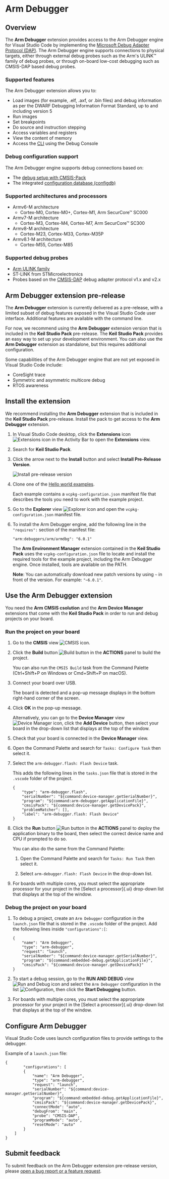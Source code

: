 # Arm Debugger

## Overview

The **Arm Debugger** extension provides access to the Arm Debugger engine for Visual Studio Code by implementing the [Microsoft Debug Adapter Protocol (DAP)](https://microsoft.github.io/debug-adapter-protocol//). The Arm Debugger engine supports connections to physical targets, either through external debug probes such as the Arm's ULINK™ family of debug probes, or through on-board low-cost debugging such as CMSIS-DAP based debug probes.

### Supported features

The Arm Debugger extension allows you to:

- Load images (for example, .elf, .axf, or .bin files) and debug information as per the DWARF Debugging Information Format Standard, up to and including version 5
- Run images
- Set breakpoints
- Do source and instruction stepping
- Access variables and registers
- View the content of memory
- Access the [CLI](https://developer.arm.com/documentation/101471/2023-0/Arm-Debugger-commands) using the Debug Console

### Debug configuration support

The Arm Debugger engine supports debug connections based on:

- The [debug setup with CMSIS-Pack](https://open-cmsis-pack.github.io/Open-CMSIS-Pack-Spec/main/html/coresight_setup.html)
- The integrated [configuration database (configdb)](https://developer.arm.com/documentation/101470/2023-0/DTSL/Arm-Development-Studio-configuration-database)

### Supported architectures and processors

- Armv6-M architecture
    - Cortex-M0, Cortex-M0+, Cortex-M1, Arm SecurCore™ SC000
- Armv7-M architecture
    - Cortex-M3, Cortex-M4, Cortex-M7, Arm SecurCore™ SC300
- Armv8-M architecture
    - Cortex-M23, Cortex-M33, Cortex-M35P
- Armv8.1-M architecture
    - Cortex-M55, Cortex-M85

### Supported debug probes

- [Arm ULINK family](https://www.arm.com/products/development-tools/debug-probes/ulink)
- ST-LINK from STMicroelectronics
- Probes based on the [CMSIS-DAP](https://arm-software.github.io/CMSIS_5/latest/DAP/html/index.html) debug adapter protocol v1.x and v2.x

## Arm Debugger extension pre-release

The **Arm Debugger** extension is currently delivered as a pre-release, with a limited subset of debug features exposed in the Visual Studio Code user interface. Additional features are available with the command line. 

For now, we recommend using the **Arm Debugger** extension version that is included in the **Keil Studio Pack** pre-release. The **Keil Studio Pack** provides an easy way to set up your development environment. You can also use the **Arm Debugger** extension as standalone, but this requires additional configuration.

Some capabilities of the Arm Debugger engine that are not yet exposed in Visual Studio Code include:

- CoreSight trace
- Symmetric and asymmetric multicore debug
- RTOS awareness

## Install the extension

We recommend installing the **Arm Debugger** extension that is included in the **Keil Studio Pack** pre-release. Install the pack to get access to the **Arm Debugger** extension.

1. In Visual Studio Code desktop, click the **Extensions** icon ![Extensions icon](./docs/images/extensions-icon.png) in the Activity Bar to open the **Extensions** view.

1. Search for **Keil Studio Pack**.

1. Click the arrow next to the **Install** button and select **Install Pre-Release Version**.

    ![Install pre-release version](./docs/images/install-pre-release.png)

1. Clone one of the [Hello world examples](https://github.com/Arm-Examples#hello-world-examples). 

    Each example contains a `vcpkg-configuration.json` manifest file that describes the tools you need to work with the example project.

1. Go to the **Explorer** view ![Explorer icon](./docs/images/explorer-icon.png) and open the `vcpkg-configuration.json` manifest file.

1. To install the Arm Debugger engine, add the following line in the `"requires":` section of the manifest file:

    ``` "arm:debuggers/arm/armdbg": "6.0.1" ```

    The **Arm Environment Manager** extension contained in the **Keil Studio Pack** uses the `vcpkg-configuration.json` file to locate and install the required tools for the example project, including the Arm Debugger engine. Once installed, tools are available on the PATH.

    **Note**: You can automatically download new patch versions by using `~` in front of the version. For example: `"~6.0.1"`.

## Use the Arm Debugger extension

You need the **Arm CMSIS csolution** and the **Arm Device Manager** extensions that come with the **Keil Studio Pack** in order to run and debug projects on your board.

### Run the project on your board 

1. Go to the **CMSIS** view ![CMSIS icon](./docs/images/cmsis-icon.png).

1. Click the **Build** button ![Build button](./docs/images/build-button.png) in the **ACTIONS** panel to build the project.

    You can also run the `CMSIS Build` task from the Command Palette (Ctrl+Shift+P on Windows or Cmd+Shift+P on macOS).

1. Connect your board over USB.

    The board is detected and a pop-up message displays in the bottom right-hand corner of the screen.

1. Click **OK** in the pop-up message.

    Alternatively, you can go to the **Device Manager** view ![Device Manager icon](./docs/images/device-manager-icon.png), click the **Add Device** button, then select your board in the drop-down list that displays at the top of the window.

1. Check that your board is connected in the **Device Manager** view.

1. Open the Command Palette and search for `Tasks: Configure Task` then select it.

1. Select the `arm-debugger.flash: Flash Device` task.

    This adds the following lines in the `tasks.json` file that is stored in the `.vscode` folder of the project.

    ```
    {
		"type": "arm-debugger.flash",
		"serialNumber": "${command:device-manager.getSerialNumber}",
		"program": "${command:arm-debugger.getApplicationFile}",
		"cmsisPack": "${command:device-manager.getDevicePack}",
		"problemMatcher": [],
		"label": "arm-debugger.flash: Flash Device"
	}
    ```

1. Click the **Run** button ![Run button](./docs/images/run-button.png) in the **ACTIONS** panel to deploy the application binary to the board, then select the correct device name and CPU if prompted to do so.

    You can also do the same from the Command Palette:

    1. Open the Command Palette and search for `Tasks: Run Task` then select it.

    1. Select `arm-debugger.flash: Flash Device` in the drop-down list.

1. For boards with multiple cores, you must select the appropriate processor for your project in the [Select a processor]{.ui} drop-down list that displays at the top of the window.

### Debug the project on your board

1. To debug a project, create an `Arm Debugger` configuration in the `launch.json` file that is stored in the `.vscode` folder of the project. Add the following lines inside `"configurations":[`:

    ```
    {
		"name": "Arm Debugger",
		"type": "arm-debugger",
        "request": "launch",
		"serialNumber": "${command:device-manager.getSerialNumber}",
		"program": "${command:embedded-debug.getApplicationFile}",
		"cmsisPack": "${command:device-manager.getDevicePack}"
	}
    ```

1. To start a debug session, go to the **RUN AND DEBUG** view ![Run and Debug icon](./docs/images/run-debug-icon.png) and select the `Arm Debugger` configuration in the list ![Configuration](./docs/images/start-debugging-button.png), then click the **Start Debugging** button.

1. For boards with multiple cores, you must select the appropriate processor for your project in the [Select a processor]{.ui} drop-down list that displays at the top of the window.

## Configure Arm Debugger

Visual Studio Code uses launch configuration files to provide settings to the debugger.

Example of a `launch.json` file:

```
{
        "configurations": [
        {
            "name": "Arm Debugger",
            "type": "arm-debugger",
            "request": "launch",
            "serialNumber": "${command:device-manager.getSerialNumber}",
            "program": "${command:embedded-debug.getApplicationFile}",
            "cmsisPack": "${command:device-manager.getDevicePack}",
            "connectMode": "auto",
            "debugFrom": "main",
            "probe": "CMSIS-DAP",
            "programMode": "auto",
            "resetMode": "auto"
        }    
    ]
}
```

## Submit feedback

To submit feedback on the Arm Debugger extension pre-release version, please [open a bug report or a feature request](https://github.com/Arm-Software/vscode-arm-debugger/issues/new/choose).
